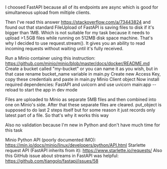 I choosed FastAPI because all of its endpoints are async which is good for simultaneous upload from miltiple clients.

Then I've read this answer https://stackoverflow.com/a/73443824 and found out that standard FileUpload of FastAPI is saving files to disk if it's bigger than 1MB. Which is not suitable for my task because it needs to upload >1.5GB files while running on 512MB disk space machine. That's why I decided to use request.stream(). It gives you an ability to read incoming requests without waiting until it's fully received.

Run a Minio container using this instruction: https://github.com/minio/minio/blob/master/docs/docker/README.md
Create a bucket called "my-bucket" or you can name it as you wish, but in that case rename bucket_name variable in main.py
Create new Access Key, copy these credentials and paste in main.py Minio Client object
Now install required dependencies: FastAPI and uvicorn and use uvicorn main:app --reload to start the app in dev mode

Files are uploaded to Minio as separate 5MB files and then combined into one on Minio's side. After that these separate files are cleared. put_object is supposed to do last 2 steps itself but for some reason it just records only latest part of a file. So that's why it works this way

Also no validation because I'm new in Python and don't have much time for this task

Minio Python API (poorly documented IMO): https://min.io/docs/minio/linux/developers/python/API.html
Starlette request API (FastAPI inherits from it): https://www.starlette.io/requests/
Also this GitHub issue about streams in FastAPI was helpful: https://github.com/tiangolo/fastapi/issues/58